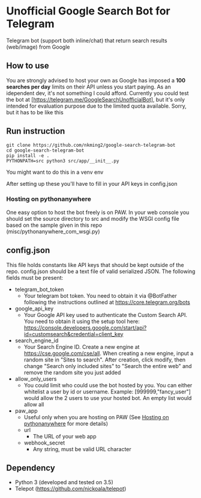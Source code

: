 # Unofficial Google Search Bot for Telegram
Telegram bot (support both inline/chat) that return search results (web/image)
from Google

## How to use
You are strongly advised to host your own as Google has imposed a **100 searches
per day** limits on their API unless you start paying. As an idependent dev,
it's not something I could afford. Currently you could test the bot at
[https://telegram.me/GoogleSearchUnofficialBot], but it's only intended for
evaluation purpose due to the limited quota available. Sorry, but it has to be
like this

## Run instruction
```
git clone https://github.com/nkming2/google-search-telegram-bot
cd google-search-telegram-bot
pip install -e .
PYTHONPATH=src python3 src/app/__init__.py
```
You might want to do this in a venv env

After setting up these you'll have to fill in your API keys in config.json

### Hosting on pythonanywhere
One easy option to host the bot freely is on PAW. In your web console you should
set the source directory to src and modify the WSGI config file based on the
sample given in this repo (misc/pythonanywhere_com_wsgi.py)

## config.json
This file holds constants like API keys that should be kept outside of the repo.
config.json should be a text file of valid serialized JSON. The following fields
must be present:
- telegram_bot_token
  - Your telegram bot token. You need to obtain it via @BotFather following the
  instructions outlined at https://core.telegram.org/bots
- google_api_key
  - Your Google API key used to authenticate the Custom Search API. You need to
  obtain it using the setup tool here:
  https://console.developers.google.com/start/api?id=customsearch&credential=client_key
- search_engine_id
  - Your Search Engine ID. Create a new engine at https://cse.google.com/cse/all.
  When creating a new engine, input a random site in "Sites to search". After
  creation, click modify, then change "Search only included sites" to "Search
  the entire web" and remove the random site you just added
- allow_only_users
  - You could limit who could use the bot hosted by you. You can either
  whitelist a user by id or username. Example: [999999,"fancy_user"] would allow
  the 2 users to use your hosted bot. An empty list would allow all
- paw_app
  - Useful only when you are hosting on PAW (See
  [Hosting on pythonanywhere](#hosting-on-pythonanywhere) for more details)
  - url
    - The URL of your web app
  - webhook_secret
    - Any string, must be valid URL character

## Dependency
- Python 3 (developed and tested on 3.5)
- Telepot (https://github.com/nickoala/telepot)

